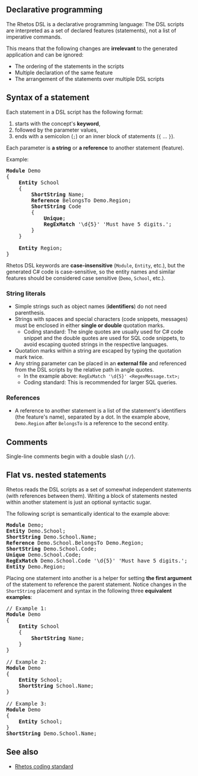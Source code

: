 ## Declarative programming

The Rhetos DSL is a declarative programming language:
The DSL scripts are interpreted as a set of declared features (statements),
not a list of imperative commands.

This means that the following changes are **irrelevant** to the generated application and can be ignored:

* The ordering of the statements in the scripts
* Multiple declaration of the same feature
* The arrangement of the statements over multiple DSL scripts

## Syntax of a statement

Each statement in a DSL script has the following format:

1. starts with the concept's **keyword**,
2. followed by the parameter values,
3. ends with a semicolon (`;`) or an inner block of statements (`{` ... `}`).

Each parameter is **a string** or **a reference** to another statement (feature).

Example:

<pre>
<b>Module</b> Demo
{
    <b>Entity</b> School
    {
        <b>ShortString</b> Name;
        <b>Reference</b> BelongsTo Demo.Region;
        <b>ShortString</b> Code
        {
            <b>Unique</b>;
            <b>RegExMatch</b> '\d{5}' 'Must have 5 digits.';
        }
    }

    <b>Entity</b> Region;
}
</pre>

Rhetos DSL keywords are **case-insensitive** (`Module`, `Entity`, etc.),
but the generated C# code is case-sensitive,
so the entity names and similar features should be considered case sensitive (`Demo`, `School`, etc.).

### String literals

* Simple strings such as object names (**identifiers**) do not need parenthesis.
* Strings with spaces and special characters (code snippets, messages) must be enclosed in either **single or double** quotation marks.
  * Coding standard: The single quotes are usually used for C# code snippet and the double quotes are used for SQL code snippets,
  to avoid escaping quoted strings in the respective languages.
* Quotation marks within a string are escaped by typing the quotation mark twice.
* Any string parameter can be placed in an **external file** and referenced from the DSL scripts by the relative path in angle quotes.
  * In the example above: `RegExMatch '\d{5}' <RegexMessage.txt>;`
  * Coding standard: This is recommended for larger SQL queries.

### References

* A reference to another statement is a list of the statement's identifiers (the feature's name), separated by a dot.
  In the example above, `Demo.Region` after `BelongsTo` is a reference to the second entity.

## Comments

Single-line comments begin with a double slash (`//`).

## Flat vs. nested statements

Rhetos reads the DSL scripts as a set of somewhat independent statements (with references between them).
Writing a block of statements nested within another statement is just an optional syntactic sugar.

The following script is semantically identical to the example above:

<pre>
<b>Module</b> Demo;
<b>Entity</b> Demo.School;
<b>ShortString</b> Demo.School.Name;
<b>Reference</b> Demo.School.BelongsTo Demo.Region;
<b>ShortString</b> Demo.School.Code;
<b>Unique</b> Demo.School.Code;
<b>RegExMatch</b> Demo.School.Code '\d{5}' 'Must have 5 digits.';
<b>Entity</b> Demo.Region;
</pre>

Placing one statement into another is a helper for setting **the first argument** of the
statement to reference the parent statement.
Notice changes in the `ShortString` placement and syntax in the following
three **equivalent examples**:

<pre>
// Example 1:
<b>Module</b> Demo
{
    <b>Entity</b> School
    {
        <b>ShortString</b> Name;
    }
}

// Example 2:
<b>Module</b> Demo
{
    <b>Entity</b> School;
    <b>ShortString</b> School.Name;
}

// Example 3:
<b>Module</b> Demo
{
    <b>Entity</b> School;
}
<b>ShortString</b> Demo.School.Name;
</pre>

## See also

* [Rhetos coding standard](Rhetos-coding-standard)
